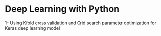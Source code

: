 # Deep Learning with Python
1- Using Kfold cross validation and Grid search parameter optimization for Keras deep learning model
